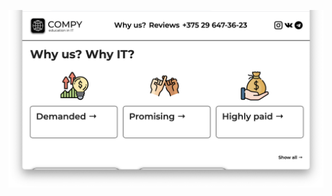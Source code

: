 ![Image alt](https://github.com/budcalmy/IT-courses-landingpage/blob/main/img/it-corses-screenshot.png)
